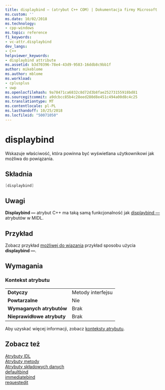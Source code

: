 ```yaml
---
title: displaybind — (atrybut C++ COM) | Dokumentacja firmy Microsoft
ms.custom: ''
ms.date: 10/02/2018
ms.technology:
- cpp-windows
ms.topic: reference
f1_keywords:
- vc-attr.displaybind
dev_langs:
- C++
helpviewer_keywords:
- displaybind attribute
ms.assetid: b3d70396-78e4-43d9-9583-16ddb8c9bb1f
author: mikeblome
ms.author: mblome
ms.workload:
- cplusplus
- uwp
ms.openlocfilehash: 9a78471ca6832c8d72d3b8fae25273155918bd81
ms.sourcegitcommit: a9dcbcc85b4c28eed280d8e451c494a00d8c4c25
ms.translationtype: MT
ms.contentlocale: pl-PL
ms.lasthandoff: 10/25/2018
ms.locfileid: "50071050"
---
```

# <a name="displaybind"></a>displaybind

Wskazuje właściwość, która powinna być wyświetlana użytkownikowi jak możliwa do powiązania.

## <a name="syntax"></a>Składnia

```cpp
[displaybind]
```

## <a name="remarks"></a>Uwagi

**Displaybind —** atrybut C++ ma taką samą funkcjonalność jak [displaybind —](/windows/desktop/Midl/displaybind) atrybutów w MIDL.

## <a name="example"></a>Przykład

Zobacz przykład [możliwej do wiązania](bindable.md) przykład sposobu użycia **displaybind —**.

## <a name="requirements"></a>Wymagania

### <a name="attribute-context"></a>Kontekst atrybutu

|||
|-|-|
|**Dotyczy**|Metody interfejsu|
|**Powtarzalne**|Nie|
|**Wymaganych atrybutów**|Brak|
|**Nieprawidłowe atrybuty**|Brak|

Aby uzyskać więcej informacji, zobacz [konteksty atrybutu](cpp-attributes-com-net.md#contexts).

## <a name="see-also"></a>Zobacz też

[Atrybuty IDL](idl-attributes.md)<br/>
[Atrybuty metody](method-attributes.md)<br/>
[Atrybuty składowych danych](data-member-attributes.md)<br/>
[defaultbind](defaultbind.md)<br/>
[immediatebind](immediatebind.md)<br/>
[requestedit](requestedit.md)